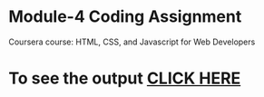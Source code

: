 

# Module-4 Coding Assignment

Coursera course: HTML, CSS, and Javascript for Web Developers

# To see the output [CLICK HERE](https://github.com/Pranav-Rathod/Coursera/edit/main/module4-solution/index.html)

